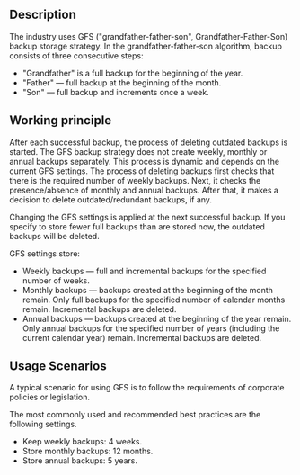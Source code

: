 ## Description

The industry uses GFS ("grandfather-father-son", Grandfather-Father-Son) backup storage strategy.
In the grandfather-father-son algorithm, backup consists of three consecutive steps:

- "Grandfather" is a full backup for the beginning of the year.
- "Father" — full backup at the beginning of the month.
- "Son" — full backup and increments once a week.

## Working principle

After each successful backup, the process of deleting outdated backups is started. The GFS backup strategy does not create weekly, monthly or annual backups separately. This process is dynamic and depends on the current GFS settings. The process of deleting backups first checks that there is the required number of weekly backups. Next, it checks the presence/absence of monthly and annual backups. After that, it makes a decision to delete outdated/redundant backups, if any.

Changing the GFS settings is applied at the next successful backup. If you specify to store fewer full backups than are stored now, the outdated backups will be deleted.

GFS settings store:

- Weekly backups — full and incremental backups for the specified number of weeks.
- Monthly backups — backups created at the beginning of the month remain. Only full backups for the specified number of calendar months remain. Incremental backups are deleted.
- Annual backups — backups created at the beginning of the year remain. Only annual backups for the specified number of years (including the current calendar year) remain. Incremental backups are deleted.

## Usage Scenarios

A typical scenario for using GFS is to follow the requirements of corporate policies or legislation.

The most commonly used and recommended best practices are the following settings.

- Keep weekly backups: 4 weeks.
- Store monthly backups: 12 months.
- Store annual backups: 5 years.
